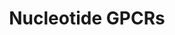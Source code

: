---
annotations:
- type: Pathway Ontology
  value: signaling pathway
- type: Pathway Ontology
  value: G protein mediated signaling pathway
authors:
- MaintBot
- Elisa
description: ''
last-edited: 2016-07-25
organisms:
- Canis familiaris
redirect_from:
- /index.php/Pathway:WP1158
- /instance/WP1158
schema-jsonld:
- '@context': https://schema.org/
  '@id': https://wikipathways.github.io/pathways/WP1158.html
  '@type': Dataset
  creator:
    '@type': Organization
    name: WikiPathways
  description: ''
  keywords:
  - Adenosine
  - P2RY4
  - ADORA2B
  - P2RY6
  - Adenine
  - LPAR4
  - ADORA2A
  - P2RY1
  - P2RY5
  - ADORA1
  - LTB4R
  - P2RY2
  - ADORA3
  license: CC0
  name: Nucleotide GPCRs
seo: CreativeWork
title: Nucleotide GPCRs
wpid: WP1158
---